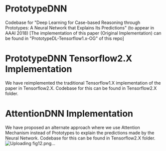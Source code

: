 # PrototypeDNN
Codebase for "Deep Learning for Case-based Reasoning through Prototypes: A Neural Network
that Explains Its Predictions" (to appear in AAAI 2018)
[The implementation of this paper (Original Implementation) can be found in "PrototypeDL-Tensorflow1.x-OG" of this repo]

# PrototypeDNN Tensorflow2.X Implementation
We have reimplemented the traditional Tensorflow1.X implementation of the paper in Tensorflow2.X. Codebase for this can be found in Tensorflow2.X folder.

# AttentionDNN Implementation
We have proposed an alternate approach where we use Attention Mechanism instead of Prototypes to explain the predictions made by the Neural Network. Codebase for this can be found in Tensorflow2.X folder.
![Uploading fig12.png…]()
